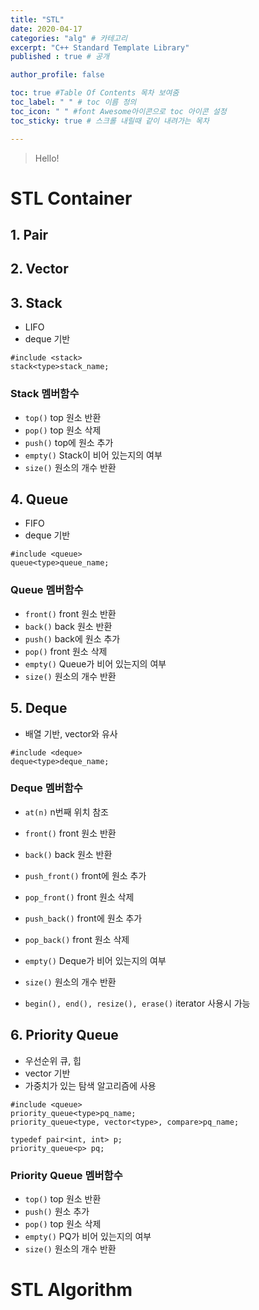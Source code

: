 ```yaml
---
title: "STL"
date: 2020-04-17
categories: "alg" # 카테고리
excerpt: "C++ Standard Template Library"
published : true # 공개

author_profile: false

toc: true #Table Of Contents 목차 보여줌
toc_label: " " # toc 이름 정의
toc_icon: " " #font Awesome아이콘으로 toc 아이콘 설정
toc_sticky: true # 스크롤 내릴때 같이 내려가는 목차

---
```


> Hello!

# STL Container

## 1. Pair

## 2. Vector

## 3. Stack

- LIFO
- deque 기반

~~~{c}
#include <stack>
stack<type>stack_name;
~~~


### Stack 멤버함수

- `top()` top 원소 반환
- `pop()` top 원소 삭제
- `push()` top에 원소 추가
- `empty()` Stack이 비어 있는지의 여부
- `size()` 원소의 개수 반환


## 4. Queue

- FIFO
- deque 기반

~~~{c}
#include <queue>
queue<type>queue_name;
~~~

### Queue 멤버함수

- `front()` front 원소 반환
- `back()` back 원소 반환
- `push()` back에 원소 추가
- `pop()` front 원소 삭제
- `empty()` Queue가 비어 있는지의 여부
- `size()` 원소의 개수 반환

## 5. Deque

- 배열 기반, vector와 유사

~~~{c}
#include <deque>
deque<type>deque_name;
~~~

### Deque 멤버함수

- `at(n)` n번째 위치 참조
- `front()` front 원소 반환
- `back()` back 원소 반환
- `push_front()` front에 원소 추가
- `pop_front()` front 원소 삭제
- `push_back()` front에 원소 추가
- `pop_back()` front 원소 삭제
- `empty()` Deque가 비어 있는지의 여부
- `size()` 원소의 개수 반환

- `begin(), end(), resize(), erase()` iterator 사용시 가능


## 6. Priority Queue

- 우선순위 큐, 힙
- vector 기반
- 가중치가 있는 탐색 알고리즘에 사용

~~~{c}
#include <queue>
priority_queue<type>pq_name;
priority_queue<type, vector<type>, compare>pq_name;

typedef pair<int, int> p;
priority_queue<p> pq;
~~~

### Priority Queue 멤버함수

- `top()` top 원소 반환
- `push()` 원소 추가
- `pop()` top 원소 삭제
- `empty()` PQ가 비어 있는지의 여부
- `size()` 원소의 개수 반환



# STL Algorithm
